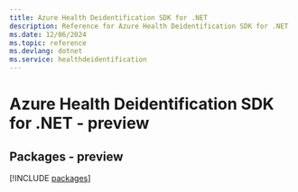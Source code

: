 ```yaml
---
title: Azure Health Deidentification SDK for .NET
description: Reference for Azure Health Deidentification SDK for .NET
ms.date: 12/06/2024
ms.topic: reference
ms.devlang: dotnet
ms.service: healthdeidentification
---
```

# Azure Health Deidentification SDK for .NET - preview
## Packages - preview
[!INCLUDE [packages](health-deidentification-index.md)]